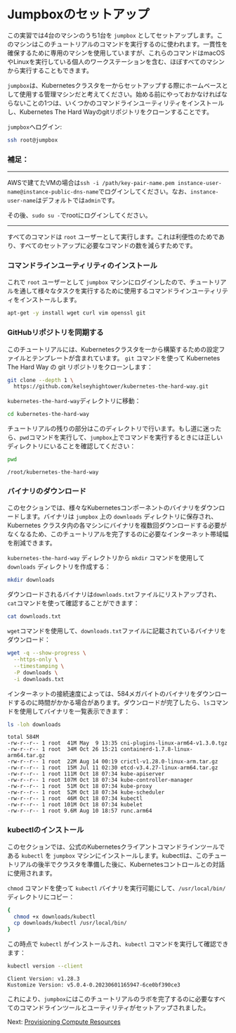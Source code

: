 # Jumpboxのセットアップ

この実習では4台のマシンのうち1台を `jumpbox` としてセットアップします。このマシンはこのチュートリアルのコマンドを実行するのに使われます。一貫性を確保するために専用のマシンを使用していますが、これらのコマンドはmacOSやLinuxを実行している個人のワークステーションを含む、ほぼすべてのマシンから実行することもできます。

`jumpbox`は、Kubernetesクラスタを一からセットアップする際にホームベースとして使用する管理マシンだと考えてください。始める前にやっておかなければならないことの1つは、いくつかのコマンドラインユーティリティをインストールし、Kubernetes The Hard Wayのgitリポジトリをクローンすることです。

`jumpbox`へログイン:

```bash
ssh root@jumpbox
```
### 補足：

---

AWSで建てたVMの場合は`ssh -i /path/key-pair-name.pem instance-user-name@instance-public-dns-name`でログインしてください。なお、`instance-user-name`はデフォルトでは`admin`です。

その後、`sudo su -`でrootにログインしてください。

---

すべてのコマンドは `root` ユーザーとして実行します。これは利便性のためであり、すべてのセットアップに必要なコマンドの数を減らすためです。

### コマンドラインユーティリティのインストール

これで `root` ユーザーとして `jumpbox` マシンにログインしたので、チュートリアルを通して様々なタスクを実行するために使用するコマンドラインユーティリティをインストールします。

```bash
apt-get -y install wget curl vim openssl git
```

### GitHubリポジトリを同期する

このチュートリアルには、Kubernetesクラスタを一から構築するための設定ファイルとテンプレートが含まれています。 `git` コマンドを使って Kubernetes The Hard Way の git リポジトリをクローンします：
```bash
git clone --depth 1 \
  https://github.com/kelseyhightower/kubernetes-the-hard-way.git
```

`kubernetes-the-hard-way`ディレクトリに移動：

```bash
cd kubernetes-the-hard-way
```

チュートリアルの残りの部分はこのディレクトリで行います。もし道に迷ったら、`pwd`コマンドを実行して、`jumpbox`上でコマンドを実行するときには正しいディレクトリにいることを確認してください：

```bash
pwd
```

```text
/root/kubernetes-the-hard-way
```

### バイナリのダウンロード

このセクションでは、様々なKubernetesコンポーネントのバイナリをダウンロードします。バイナリは `jumpbox` 上の `downloads` ディレクトリに保存され、Kubernetes クラスタ内の各マシンにバイナリを複数回ダウンロードする必要がなくなるため、このチュートリアルを完了するのに必要なインターネット帯域幅を削減できます。

`kubernetes-the-hard-way` ディレクトリから `mkdir` コマンドを使用して `downloads` ディレクトリを作成する：

```bash
mkdir downloads
```

ダウンロードされるバイナリは`downloads.txt`ファイルにリストアップされ、`cat`コマンドを使って確認することができます：

```bash
cat downloads.txt
```

`wget`コマンドを使用して、`downloads.txt`ファイルに記載されているバイナリをダウンロード：

```bash
wget -q --show-progress \
  --https-only \
  --timestamping \
  -P downloads \
  -i downloads.txt
```

インターネットの接続速度によっては、584メガバイトのバイナリをダウンロードするのに時間がかかる場合があります。ダウンロードが完了したら、`ls`コマンドを使用してバイナリを一覧表示できます：

```bash
ls -loh downloads
```

```text
total 584M
-rw-r--r-- 1 root  41M May  9 13:35 cni-plugins-linux-arm64-v1.3.0.tgz
-rw-r--r-- 1 root  34M Oct 26 15:21 containerd-1.7.8-linux-arm64.tar.gz
-rw-r--r-- 1 root  22M Aug 14 00:19 crictl-v1.28.0-linux-arm.tar.gz
-rw-r--r-- 1 root  15M Jul 11 02:30 etcd-v3.4.27-linux-arm64.tar.gz
-rw-r--r-- 1 root 111M Oct 18 07:34 kube-apiserver
-rw-r--r-- 1 root 107M Oct 18 07:34 kube-controller-manager
-rw-r--r-- 1 root  51M Oct 18 07:34 kube-proxy
-rw-r--r-- 1 root  52M Oct 18 07:34 kube-scheduler
-rw-r--r-- 1 root  46M Oct 18 07:34 kubectl
-rw-r--r-- 1 root 101M Oct 18 07:34 kubelet
-rw-r--r-- 1 root 9.6M Aug 10 18:57 runc.arm64
```

### kubectlのインストール

このセクションでは、公式のKubernetesクライアントコマンドラインツールである `kubectl` を `jumpbox` マシンにインストールします。kubectlは、このチュートリアルの後半でクラスタを準備した後に、Kubernetesコントロールとの対話に使用されます。

`chmod` コマンドを使って `kubectl` バイナリを実行可能にして、`/usr/local/bin/` ディレクトリにコピー：

```bash
{
  chmod +x downloads/kubectl
  cp downloads/kubectl /usr/local/bin/
}
```

この時点で `kubectl` がインストールされ、`kubectl` コマンドを実行して確認できます：

```bash
kubectl version --client
```

```text
Client Version: v1.28.3
Kustomize Version: v5.0.4-0.20230601165947-6ce0bf390ce3
```

これにより、`jumpbox`にはこのチュートリアルのラボを完了するのに必要なすべてのコマンドラインツールとユーティリティがセットアップされました。

Next: [Provisioning Compute Resources](03-compute-resources.md)
